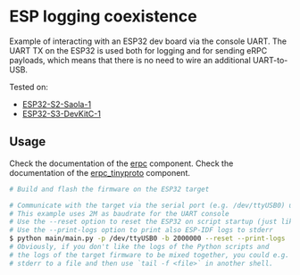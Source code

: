 # ESP logging coexistence

Example of interacting with an ESP32 dev board via the console UART. The UART TX on the ESP32 is used both for logging and for sending eRPC payloads, which means that there is no need to wire an additional UART-to-USB.

Tested on:

* [ESP32-S2-Saola-1](https://docs.espressif.com/projects/esp-idf/en/latest/esp32s2/hw-reference/esp32s2/user-guide-saola-1-v1.2.html#hardware-reference)
* [ESP32-S3-DevKitC-1](https://docs.espressif.com/projects/esp-idf/en/latest/esp32s3/hw-reference/esp32s3/user-guide-devkitc-1.html)

## Usage

Check the documentation of the [erpc](../../erpc_esp/erpc/README.md) component.
Check the documentation of the [erpc_tinyproto](../../erpc_esp/erpc_tinyproto/README.md) component.

```bash
# Build and flash the firmware on the ESP32 target

# Communicate with the target via the serial port (e.g. /dev/ttyUSB0) using the host-side Python script
# This example uses 2M as baudrate for the UART console
# Use the --reset option to reset the ESP32 on script startup (just like idf.py monitor)
# Use the --print-logs option to print also ESP-IDF logs to stderr
$ python main/main.py -p /dev/ttyUSB0 -b 2000000 --reset --print-logs
# Obviously, if you don't like the logs of the Python scripts and
# the logs of the target firmware to be mixed together, you could e.g. redirect
# stderr to a file and then use `tail -f <file>` in another shell.
```
